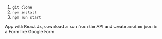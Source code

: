 1. ``git clone``
2. ``npm install``
3. ``npm run start``

App with React Js, download a json from the API and create another json in a Form like Google Form